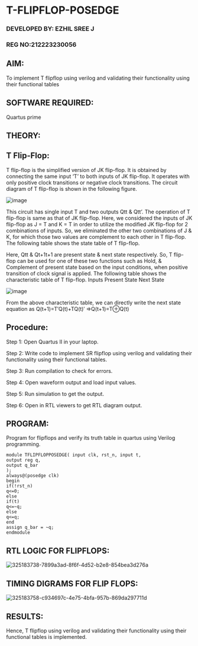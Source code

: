 # T-FLIPFLOP-POSEDGE
### DEVELOPED BY: EZHIL SREE J
### REG NO:212223230056


## AIM:

To implement  T flipflop using verilog and validating their functionality using their functional tables

## SOFTWARE REQUIRED:

Quartus prime

## THEORY:

## T Flip-Flop:

T flip-flop is the simplified version of JK flip-flop. It is obtained by connecting the same input ‘T’ to both inputs of JK flip-flop. It operates with only positive clock transitions or negative clock transitions. The circuit diagram of T flip-flop is shown in the following figure.

![image](https://github.com/naavaneetha/T-FLIPFLOP-POSEDGE/assets/154305477/458a68fe-2d08-4a9d-ac4f-7ae0480ce0bd)

 
This circuit has single input T and two outputs Qtt & Qtt’. The operation of T flip-flop is same as that of JK flip-flop. Here, we considered the inputs of JK flip-flop as J = T and K = T in order to utilize the modified JK flip-flop for 2 combinations of inputs. So, we eliminated the other two combinations of J & K, for which those two values are complement to each other in T flip-flop. The following table shows the state table of T flip-flop.

Here, Qtt & Qt+1t+1 are present state & next state respectively. So, T flip-flop can be used for one of these two functions such as Hold, & Complement of present state based on the input conditions, when positive transition of clock signal is applied. The following table shows the characteristic table of T flip-flop. Inputs Present State Next State

![image](https://github.com/naavaneetha/T-FLIPFLOP-POSEDGE/assets/154305477/cdd7fb32-539f-4b66-bb8d-f305a153c886)

 
From the above characteristic table, we can directly write the next state equation as Q(t+1)=T′Q(t)+TQ(t)′ ⇒Q(t+1)=T⊕Q(t)

## Procedure:


Step 1: Open Quartus II in your laptop.

Step 2: Write code to implement SR flipflop using verilog and validating their functionality using their functional tables.

Step 3: Run compilation to check for errors.

Step 4: Open waveform output and load input values.

Step 5: Run simulation to get the output.

Step 6: Open in RTL viewers to get RTL diagram output.


## PROGRAM:

Program for flipflops and verify its truth table in quartus using Verilog programming. 
```
module TFLIPFLOPPOSEDGE( input clk, rst_n, input t,
output reg q,
output q_bar
);
always@(posedge clk) 
begin 
if(!rst_n)
q<=0;
else
if(t)
q<=~q;
else
q<=q;
end
assign q_bar = ~q;
endmodule
```


## RTL LOGIC FOR FLIPFLOPS:
![325183738-7899a3ad-8f6f-4d52-b2e8-854bea3d276a](https://github.com/Keerthana-VJ/T-FLIPFLOP-POSEDGE/assets/149347704/38fdb0ec-3088-42dc-aa58-8129c2dd884e)


## TIMING DIGRAMS FOR FLIP FLOPS:
![325183758-c934697c-4e75-4bfa-957b-869da297711d](https://github.com/Keerthana-VJ/T-FLIPFLOP-POSEDGE/assets/149347704/b8e99f78-214a-42a4-9aca-793c66926454)


## RESULTS:
Hence, T flipflop using verilog and validating their functionality using their functional tables is implemented.
